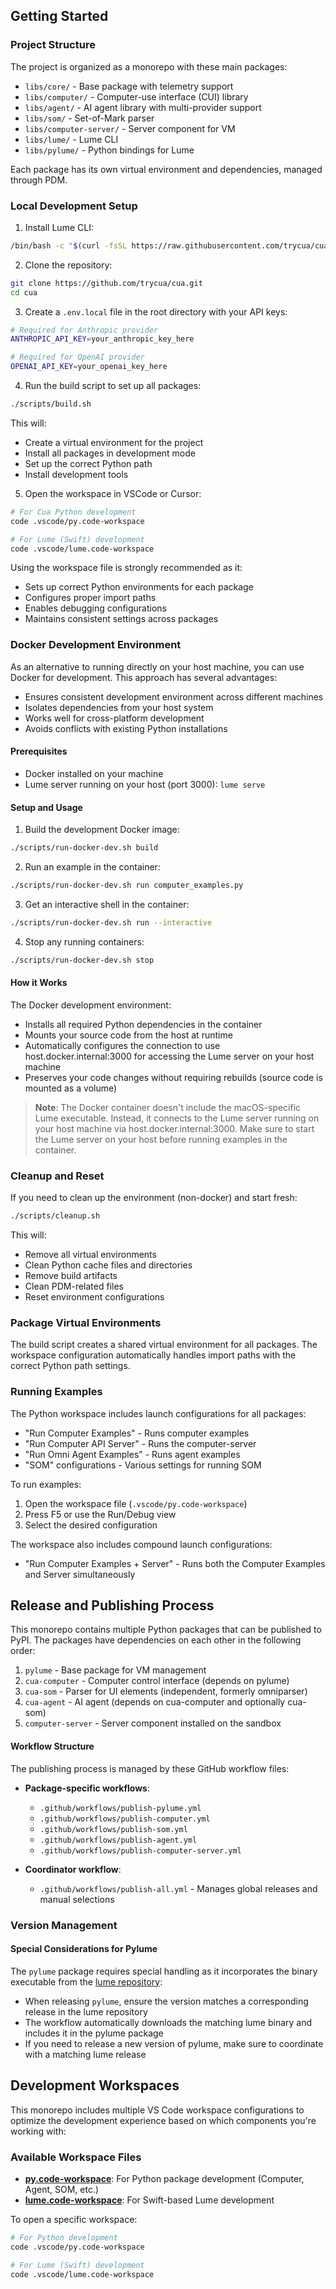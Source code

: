 ## Getting Started

### Project Structure

The project is organized as a monorepo with these main packages:
- `libs/core/` - Base package with telemetry support
- `libs/computer/` - Computer-use interface (CUI) library
- `libs/agent/` - AI agent library with multi-provider support
- `libs/som/` - Set-of-Mark parser
- `libs/computer-server/` - Server component for VM
- `libs/lume/` - Lume CLI
- `libs/pylume/` - Python bindings for Lume

Each package has its own virtual environment and dependencies, managed through PDM.

### Local Development Setup

1. Install Lume CLI:
```bash
/bin/bash -c "$(curl -fsSL https://raw.githubusercontent.com/trycua/cua/main/libs/lume/scripts/install.sh)"
```

2. Clone the repository:
```bash
git clone https://github.com/trycua/cua.git
cd cua
```

3. Create a `.env.local` file in the root directory with your API keys:
```bash
# Required for Anthropic provider
ANTHROPIC_API_KEY=your_anthropic_key_here

# Required for OpenAI provider
OPENAI_API_KEY=your_openai_key_here
```

4. Run the build script to set up all packages:
```bash
./scripts/build.sh
```

This will:
- Create a virtual environment for the project
- Install all packages in development mode
- Set up the correct Python path
- Install development tools

5. Open the workspace in VSCode or Cursor:
```bash
# For Cua Python development
code .vscode/py.code-workspace

# For Lume (Swift) development
code .vscode/lume.code-workspace
```

Using the workspace file is strongly recommended as it:
- Sets up correct Python environments for each package
- Configures proper import paths
- Enables debugging configurations
- Maintains consistent settings across packages

### Docker Development Environment

As an alternative to running directly on your host machine, you can use Docker for development. This approach has several advantages:

- Ensures consistent development environment across different machines
- Isolates dependencies from your host system
- Works well for cross-platform development
- Avoids conflicts with existing Python installations

#### Prerequisites

- Docker installed on your machine
- Lume server running on your host (port 3000): `lume serve`

#### Setup and Usage

1. Build the development Docker image:
```bash
./scripts/run-docker-dev.sh build
```

2. Run an example in the container:
```bash
./scripts/run-docker-dev.sh run computer_examples.py
```

3. Get an interactive shell in the container:
```bash
./scripts/run-docker-dev.sh run --interactive
```

4. Stop any running containers:
```bash
./scripts/run-docker-dev.sh stop
```

#### How it Works

The Docker development environment:
- Installs all required Python dependencies in the container
- Mounts your source code from the host at runtime
- Automatically configures the connection to use host.docker.internal:3000 for accessing the Lume server on your host machine
- Preserves your code changes without requiring rebuilds (source code is mounted as a volume)

> **Note**: The Docker container doesn't include the macOS-specific Lume executable. Instead, it connects to the Lume server running on your host machine via host.docker.internal:3000. Make sure to start the Lume server on your host before running examples in the container.

### Cleanup and Reset

If you need to clean up the environment (non-docker) and start fresh:

```bash
./scripts/cleanup.sh
```

This will:
- Remove all virtual environments
- Clean Python cache files and directories
- Remove build artifacts
- Clean PDM-related files
- Reset environment configurations

### Package Virtual Environments

The build script creates a shared virtual environment for all packages. The workspace configuration automatically handles import paths with the correct Python path settings.

### Running Examples

The Python workspace includes launch configurations for all packages:

- "Run Computer Examples" - Runs computer examples
- "Run Computer API Server" - Runs the computer-server
- "Run Omni Agent Examples" - Runs agent examples
- "SOM" configurations - Various settings for running SOM

To run examples:
1. Open the workspace file (`.vscode/py.code-workspace`)
2. Press F5 or use the Run/Debug view
3. Select the desired configuration

The workspace also includes compound launch configurations:
- "Run Computer Examples + Server" - Runs both the Computer Examples and Server simultaneously

## Release and Publishing Process

This monorepo contains multiple Python packages that can be published to PyPI. The packages 
have dependencies on each other in the following order:

1. `pylume` - Base package for VM management
2. `cua-computer` - Computer control interface (depends on pylume)
3. `cua-som` - Parser for UI elements (independent, formerly omniparser)
4. `cua-agent` - AI agent (depends on cua-computer and optionally cua-som)
5. `computer-server` - Server component installed on the sandbox

#### Workflow Structure

The publishing process is managed by these GitHub workflow files:

- **Package-specific workflows**: 
  - `.github/workflows/publish-pylume.yml`
  - `.github/workflows/publish-computer.yml`
  - `.github/workflows/publish-som.yml`
  - `.github/workflows/publish-agent.yml`
  - `.github/workflows/publish-computer-server.yml`

- **Coordinator workflow**:
  - `.github/workflows/publish-all.yml` - Manages global releases and manual selections

### Version Management

#### Special Considerations for Pylume

The `pylume` package requires special handling as it incorporates the binary executable from the [lume repository](https://github.com/trycua/lume):

- When releasing `pylume`, ensure the version matches a corresponding release in the lume repository
- The workflow automatically downloads the matching lume binary and includes it in the pylume package
- If you need to release a new version of pylume, make sure to coordinate with a matching lume release

## Development Workspaces

This monorepo includes multiple VS Code workspace configurations to optimize the development experience based on which components you're working with:

### Available Workspace Files

- **[py.code-workspace](.vscode/py.code-workspace)**: For Python package development (Computer, Agent, SOM, etc.)
- **[lume.code-workspace](.vscode/lume.code-workspace)**: For Swift-based Lume development

To open a specific workspace:

```bash
# For Python development
code .vscode/py.code-workspace

# For Lume (Swift) development
code .vscode/lume.code-workspace
```